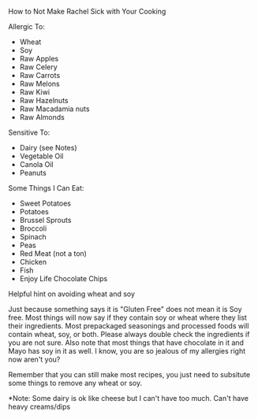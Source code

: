 
How to Not Make Rachel Sick with Your Cooking


Allergic To:

- Wheat
- Soy
- Raw Apples
- Raw Celery
- Raw Carrots
- Raw Melons
- Raw Kiwi
- Raw Hazelnuts
- Raw Macadamia nuts
- Raw Almonds

Sensitive To:

- Dairy (see Notes)
- Vegetable Oil
- Canola Oil
- Peanuts

Some Things I Can Eat:

- Sweet Potatoes
- Potatoes
- Brussel Sprouts
- Broccoli
- Spinach
- Peas
- Red Meat (not a ton)
- Chicken
- Fish
- Enjoy Life Chocolate Chips

Helpful hint on avoiding wheat and soy

Just because something says it is "Gluten Free" does not mean it is Soy free. Most things will now say if they contain soy or wheat where they list their ingredients.
Most prepackaged seasonings and processed foods will contain wheat, soy, or both. Please always double check the ingredients if you are not sure.
Also note that most things that have chocolate in it and Mayo has soy in it as well. I know, you are so jealous of my allergies right now aren't you?

Remember that you can still make most recipes, you just need to subsitute some things to remove any wheat or soy.

*Note: Some dairy is ok like cheese but I can't have too much. Can't have heavy creams/dips
